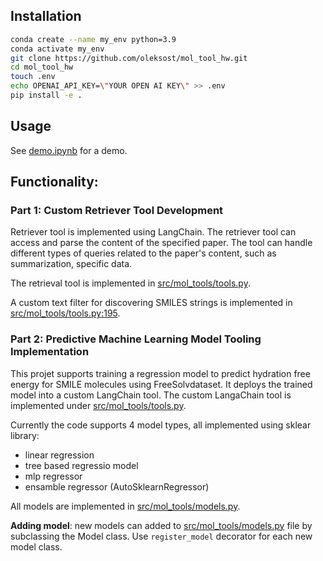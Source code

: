 ## Installation

```bash
conda create --name my_env python=3.9
conda activate my_env
git clone https://github.com/oleksost/mol_tool_hw.git
cd mol_tool_hw
touch .env
echo OPENAI_API_KEY=\"YOUR OPEN AI KEY\" >> .env
pip install -e .
```

## Usage
See [demo.ipynb](https://github.com/oleksost/mol_tool_hw/blob/main/demo.ipynb) for a demo.

## Functionality:

### Part 1: Custom Retriever Tool Development

Retriever tool is implemented using LangChain. The retriever tool can access and parse the content of the specified paper. The tool can handle different types of queries related to the paper's content, such as summarization, specific data.

The retrieval tool is implemented in [src/mol_tools/tools.py](https://github.com/oleksost/mol_tool_hw/blob/dec1d1578ff7fbca3cd2190a79cd293c4e9e20c5/src/mol_tools/tools.py#L116).

A custom text filter for discovering SMILES strings is implemented in [src/mol_tools/tools.py:195](https://github.com/oleksost/mol_tool_hw/blob/dec1d1578ff7fbca3cd2190a79cd293c4e9e20c5/src/mol_tools/tools.py#L195).



### Part 2: Predictive Machine Learning Model Tooling Implementation

This projet supports training a regression model to predict hydration free energy for SMILE molecules using FreeSolvdataset. It deploys the trained model into a custom LangChain tool. The custom LangaChain tool is implemented under [src/mol_tools/tools.py](https://github.com/oleksost/mol_tool_hw/blob/dec1d1578ff7fbca3cd2190a79cd293c4e9e20c5/src/mol_tools/tools.py#L25).

Currently the code supports 4 model types, all implemented using sklear library:
- linear regression
- tree based regressio model
- mlp regressor
- ensamble regressor (AutoSklearnRegressor)

All models are implemented in [src/mol_tools/models.py](https://github.com/oleksost/mol_tool_hw/blob/main/src/mol_tools/models.py).

**Adding model**: new models can added to [src/mol_tools/models.py](https://github.com/oleksost/mol_tool_hw/blob/main/src/mol_tools/models.py) file by subclassing the Model class. Use `register_model` decorator for each new model class.
